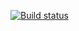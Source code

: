 [![Build status](https://ci.appveyor.com/api/projects/status/kh9wbr3hag4cmtty/branch/main?svg=true)](https://ci.appveyor.com/project/IrinaQA61/bdd/branch/main)
